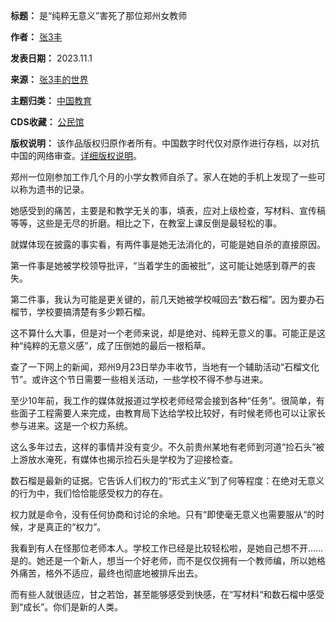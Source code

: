

**标题：** 是“纯粹无意义”害死了那位郑州女教师  

**作者：** [张3丰](https://chinadigitaltimes.net/space/张3丰)  

**发表日期：** 2023.11.1  

**来源：** [张3丰的世界](https://web.archive.org/web/https://mp.weixin.qq.com/s/DaZotu6GKZPMSFalNWAqrA)  

**主题归类：** [中国教育](https://chinadigitaltimes.net/space/中国教育)  

**CDS收藏：** [公民馆](https://chinadigitaltimes.net/space/%E5%85%AC%E6%B0%91%E9%A6%86)  

**版权说明：** 该作品版权归原作者所有。中国数字时代仅对原作进行存档，以对抗中国的网络审查。[详细版权说明](https://chinadigitaltimes.net/chinese/copyright)。


郑州一位刚参加工作几个月的小学女教师自杀了。家人在她的手机上发现了一些可以称为遗书的记录。


她感受到的痛苦，主要是和教学无关的事，填表，应对上级检查，写材料、宣传稿等等，这些是无尽的折磨。相比之下，在教室上课反倒是最轻松的事。


就媒体现在披露的事实看，有两件事是她无法消化的，可能是她自杀的直接原因。


第一件事是她被学校领导批评，“当着学生的面被批”，这可能让她感到尊严的丧失。


第二件事，我认为可能是更关键的，前几天她被学校喊回去“数石榴”。因为要办石榴节，学校要搞清楚有多少颗石榴。


这不算什么大事，但是对一个老师来说，却是绝对、纯粹无意义的事。可能正是这种“纯粹的无意义感”，成了压倒她的最后一根稻草。


查了一下网上的新闻，郑州9月23日举办丰收节，当地有一个辅助活动“石榴文化节”。或许这个节日需要一些相关活动，一些学校不得不参与进来。


至少10年前，我工作的媒体就报道过学校老师经常会接到各种“任务”。很简单，有些面子工程需要人来完成，由教育局下达给学校比较好，有时候老师也可以让家长参与进来。这是一个权力系统。


这么多年过去，这样的事情并没有变少。不久前贵州某地有老师到河道“捡石头”被上游放水淹死，有媒体也揭示捡石头是学校为了迎接检查。


数石榴是最新的证据。它告诉人们权力的“形式主义”到了何等程度：在绝对无意义的行为中，我们恰恰能感受权力的存在。


权力就是命令，没有任何协商和讨论的余地。只有“即使毫无意义也需要服从“的时候，才是真正的“权力”。


我看到有人在怪那位老师本人。学校工作已经是比较轻松啦，是她自己想不开……是的。她还是一个新人，想当一个好老师，而不是仅仅拥有一个教师编，所以她格外痛苦，格外不适应，最终也彻底地被排斥出去。


而有些人就很适应，甘之若饴，甚至能够感受到快感，在“写材料“和数石榴中感受到“成长”。你们是新的人类。

